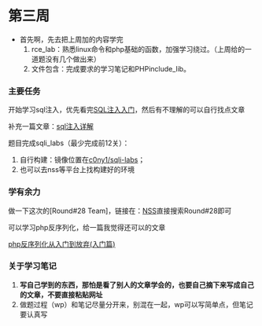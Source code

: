 # 第三周

* 首先啊，先去把上周加的内容学完
  1. rce_lab：熟悉linux命令和php基础的函数，加强学习绕过。（上周给的一道题没有几个做出来）
  2. 文件包含：完成要求的学习笔记和PHPinclude_lib。

### 主要任务

开始学习sql注入，优先看完[SQL注入入门](https://hello-ctf.com/hc-web/sql_injection/)，然后有不理解的可以自行找点文章

补充一篇文章：[sql注入详解](https://blog.csdn.net/qq_44159028/article/details/114325805)

题目完成sqli_labs（最少完成前12关）：

1. 自行构建：镜像位置在[c0ny1/sqli-labs](https://hub.docker.com/r/c0ny1/sqli-labs)；
2. 也可以去nss等平台上找构建好的环境

### 学有余力
做一下这次的[Round#28 Team]，链接在：[NSS](https://www.nssctf.cn/problem)直接搜索Round#28即可

可以学习php反序列化，给一篇我觉得还可以的文章

[php反序列化从入门到放弃(入门篇)](https://www.cnblogs.com/bmjoker/p/13742666.html)

### 关于学习笔记

1. **写自己学到的东西，那怕是看了别人的文章学会的，也要自己摘下来写成自己的文章，不要直接粘贴网址**
2. 做题过程（wp）和笔记尽量分开来，别混在一起，wp可以写简单点，但笔记要认真写

